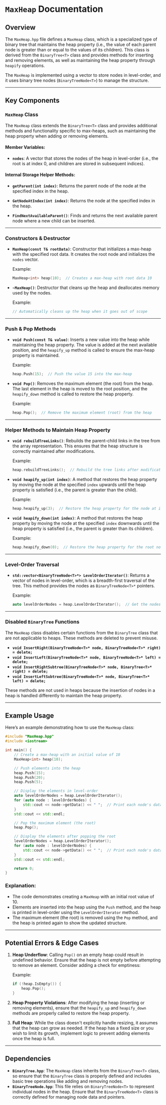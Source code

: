 # `MaxHeap` Documentation

## Overview

The `MaxHeap.hpp` file defines a `MaxHeap` class, which is a specialized type of binary tree that maintains the heap property (i.e., the value of each parent node is greater than or equal to the values of its children). This class is derived from the `BinaryTree<T>` class and provides methods for inserting and removing elements, as well as maintaining the heap property through `heapify` operations.

The `MaxHeap` is implemented using a vector to store nodes in level-order, and it uses binary tree nodes (`BinaryTreeNode<T>`) to manage the structure.

---

## Key Components

### `MaxHeap` Class

The `MaxHeap` class extends the `BinaryTree<T>` class and provides additional methods and functionality specific to max-heaps, such as maintaining the heap property when adding or removing elements.

#### Member Variables:
- **`nodes`**: A vector that stores the nodes of the heap in level-order (i.e., the root is at index 0, and children are stored in subsequent indices).
  
#### Internal Storage Helper Methods:
- **`getParent(int index)`**: Returns the parent node of the node at the specified index in the heap.
  
- **`GetNodeAtIndex(int index)`**: Returns the node at the specified index in the heap.
  
- **`FindNextAvailableParent()`**: Finds and returns the next available parent node where a new child can be inserted.

---

### Constructors & Destructor

- **`MaxHeap(const T& rootData)`**: Constructor that initializes a max-heap with the specified root data. It creates the root node and initializes the `nodes` vector.

  Example:
  ```cpp
  MaxHeap<int> heap(10);  // Creates a max-heap with root data 10
  ```

- **`~MaxHeap()`**: Destructor that cleans up the heap and deallocates memory used by the nodes.

  Example:
  ```cpp
  // Automatically cleans up the heap when it goes out of scope
  ```

---

### Push & Pop Methods

- **`void Push(const T& value)`**: Inserts a new value into the heap while maintaining the heap property. The value is added at the next available position, and the `heapify_up` method is called to ensure the max-heap property is maintained.

  Example:
  ```cpp
  heap.Push(15);  // Push the value 15 into the max-heap
  ```

- **`void Pop()`**: Removes the maximum element (the root) from the heap. The last element in the heap is moved to the root position, and the `heapify_down` method is called to restore the heap property.

  Example:
  ```cpp
  heap.Pop();  // Remove the maximum element (root) from the heap
  ```

---

### Helper Methods to Maintain Heap Property

- **`void rebuildTreeLinks()`**: Rebuilds the parent-child links in the tree from the array representation. This ensures that the heap structure is correctly maintained after modifications.

  Example:
  ```cpp
  heap.rebuildTreeLinks();  // Rebuild the tree links after modifications
  ```

- **`void heapify_up(int index)`**: A method that restores the heap property by moving the node at the specified `index` upwards until the heap property is satisfied (i.e., the parent is greater than the child).

  Example:
  ```cpp
  heap.heapify_up(3);  // Restore the heap property for the node at index 3
  ```

- **`void heapify_down(int index)`**: A method that restores the heap property by moving the node at the specified `index` downwards until the heap property is satisfied (i.e., the parent is greater than its children).

  Example:
  ```cpp
  heap.heapify_down(0);  // Restore the heap property for the root node
  ```

---

### Level-Order Traversal

- **`std::vector<BinaryTreeNode<T>*> LevelOrderIterator()`**: Returns a vector of nodes in level-order, which is a breadth-first traversal of the tree. This method provides the nodes as `BinaryTreeNode<T>*` pointers.

  Example:
  ```cpp
  auto levelOrderNodes = heap.LevelOrderIterator();  // Get the nodes in level-order
  ```

---

### Disabled `BinaryTree` Functions

The `MaxHeap` class disables certain functions from the `BinaryTree` class that are not applicable to heaps. These methods are deleted to prevent misuse.

- **`void InsertRight(BinaryTreeNode<T>* node, BinaryTreeNode<T>* right) = delete;`**
- **`void InsertLeft(BinaryTreeNode<T>* node, BinaryTreeNode<T>* left) = delete;`**
- **`void InsertRightSubtree(BinaryTreeNode<T>* node, BinaryTree<T>* right) = delete;`**
- **`void InsertLeftSubtree(BinaryTreeNode<T>* node, BinaryTree<T>* left) = delete;`**

These methods are not used in heaps because the insertion of nodes in a heap is handled differently to maintain the heap property.

---

## Example Usage

Here’s an example demonstrating how to use the `MaxHeap` class:

```cpp
#include "MaxHeap.hpp"
#include <iostream>

int main() {
    // Create a max-heap with an initial value of 10
    MaxHeap<int> heap(10);

    // Push elements into the heap
    heap.Push(15);
    heap.Push(20);
    heap.Push(5);

    // Display the elements in level-order
    auto levelOrderNodes = heap.LevelOrderIterator();
    for (auto node : levelOrderNodes) {
        std::cout << node->getData() << " ";  // Print each node's data
    }
    std::cout << std::endl;

    // Pop the maximum element (the root)
    heap.Pop();

    // Display the elements after popping the root
    levelOrderNodes = heap.LevelOrderIterator();
    for (auto node : levelOrderNodes) {
        std::cout << node->getData() << " ";  // Print each node's data after pop
    }
    std::cout << std::endl;

    return 0;
}
```

### Explanation:
- The code demonstrates creating a `MaxHeap` with an initial root value of 10.
- Elements are inserted into the heap using the `Push` method, and the heap is printed in level-order using the `LevelOrderIterator` method.
- The maximum element (the root) is removed using the `Pop` method, and the heap is printed again to show the updated structure.

---

## Potential Errors & Edge Cases

1. **Heap Underflow**: Calling `Pop()` on an empty heap could result in undefined behavior. Ensure that the heap is not empty before attempting to remove an element. Consider adding a check for emptiness:

   Example:
   ```cpp
   if (!heap.IsEmpty()) {
       heap.Pop();
   }
   ```

2. **Heap Property Violations**: After modifying the heap (inserting or removing elements), ensure that the `heapify_up` and `heapify_down` methods are properly called to restore the heap property.

3. **Full Heap**: While the class doesn't explicitly handle resizing, it assumes that the heap can grow as needed. If the heap has a fixed size or you wish to limit its growth, implement logic to prevent adding elements once the heap is full.

---

## Dependencies

- **`BinaryTree.hpp`**: The `MaxHeap` class inherits from the `BinaryTree<T>` class, so ensure that the `BinaryTree` class is properly defined and includes basic tree operations like adding and removing nodes.
- **`BinaryTreeNode.hpp`**: This file relies on `BinaryTreeNode<T>` to represent individual nodes in the heap. Ensure that the `BinaryTreeNode<T>` class is correctly defined for managing node data and pointers.

